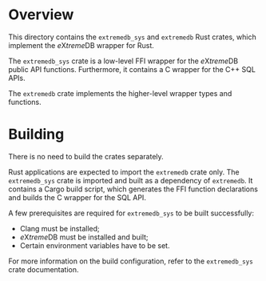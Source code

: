 # Overview

This directory contains the `extremedb_sys` and `extremedb` Rust crates, which
implement the *e*X*treme*DB wrapper for Rust.

The `extremedb_sys` crate is a low-level FFI wrapper for the *e*X*treme*DB
public API functions. Furthermore, it contains a C wrapper for the C++ SQL APIs.

The `extremedb` crate implements the higher-level wrapper types and functions.

# Building

There is no need to build the crates separately.

Rust applications are expected to import the `extremedb` crate only. The
`extremedb_sys` crate is imported and built as a dependency of `extremedb`.
It contains a Cargo build script, which generates the FFI function declarations
and builds the C wrapper for the SQL API.

A few prerequisites are required for `extremedb_sys` to be built successfully:

- Clang must be installed;
- *e*X*treme*DB must be installed and built;
- Certain environment variables have to be set.

For more information on the build configuration, refer to the `extremedb_sys`
crate documentation.
